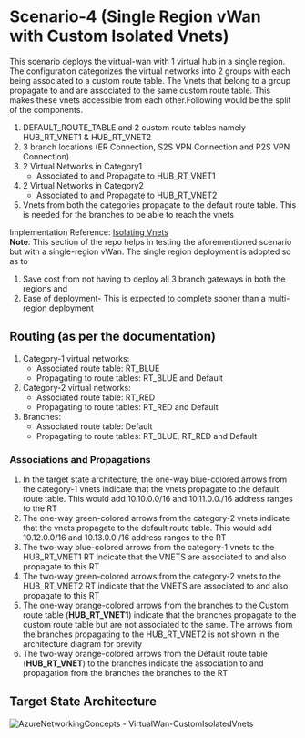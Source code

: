 # Scenario-4 (Single Region vWan with Custom Isolated Vnets)
This scenario deploys the virtual-wan with 1 virtual hub in a single region. The configuration categorizes the virtual networks into 2 groups with each being associated to a custom route table. The Vnets that belong to a group propagate to and are associated to the same custom route table. This makes these vnets accessible from each other.Following would be the split of the components.  
1. DEFAULT_ROUTE_TABLE and 2 custom route tables namely HUB_RT_VNET1 & HUB_RT_VNET2
2. 3 branch locations (ER Connection, S2S VPN Connection and P2S VPN Connection)
3. 2 Virtual Networks in Category1 
   - Associated to and Propagate to HUB_RT_VNET1
4. 2 Virtual Networks in Category2
   - Associated to and Propagate to HUB_RT_VNET2
5. Vnets from both the categories propagate to the default route table. This is needed for the branches to be able to reach the vnets  

Implementation Reference: [Isolating Vnets](https://docs.microsoft.com/en-us/azure/virtual-wan/scenario-isolate-vnets-custom)  
**Note**: This section of the repo helps in testing the aforementioned scenario but with a single-region vWan. The single region deployment is adopted so as to 
1. Save cost from not having to deploy all 3 branch gateways in both the regions and
2. Ease of deployment- This is expected to complete sooner than a multi-region deployment 

## Routing (as per the documentation)
1. Category-1 virtual networks:
   - Associated route table: RT_BLUE
   - Propagating to route tables: RT_BLUE and Default
2. Category-2 virtual networks:
   - Associated route table: RT_RED
   -  Propagating to route tables: RT_RED and Default
3. Branches:
   - Associated route table: Default
   - Propagating to route tables: RT_BLUE, RT_RED and Default 

### Associations and Propagations
1. In the target state architecture, the one-way blue-colored arrows from the category-1 vnets indicate that the vnets propagate to the default route table. This would add 10.10.0.0/16 and 10.11.0.0./16 address ranges to the RT
2. The one-way green-colored arrows from the category-2 vnets indicate that the vnets propagate to the default route table. This would add 10.12.0.0/16 and 10.13.0.0./16 address ranges to the RT
3. The two-way blue-colored arrows from the category-1 vnets to the HUB_RT_VNET1 RT indicate that the VNETS are associated to and also propagate to this RT
4. The two-way green-colored arrows from the category-2 vnets to the HUB_RT_VNET2 RT indicate that the VNETS are associated to and also propagate to this RT
5. The one-way orange-colored arrows from the branches to the Custom route table (**HUB_RT_VNET1**) indicate that the branches propagate to the custom route table but are not associated to the same. The arrows from the branches propagating to the HUB_RT_VNET2 is not shown in the architecture diagram for brevity
6. The two-way orange-colored arrows from the Default route table (**HUB_RT_VNET**) to the branches indicate the association to and propagation from the branches the branches to the RT

## Target State Architecture

![AzureNetworkingConcepts - VirtualWan-CustomIsolatedVnets](https://user-images.githubusercontent.com/13979783/134145243-903a7c31-7d7f-4d53-bb32-4199f3793aac.png)



